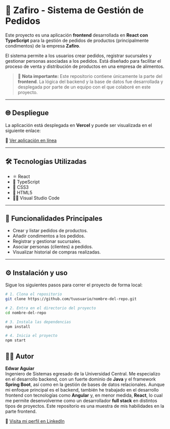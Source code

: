 # 🧂 Zafiro - Sistema de Gestión de Pedidos

Este proyecto es una aplicación **frontend** desarrollada en **React con TypeScript** para la gestión de pedidos de productos (principalmente condimentos) de la empresa **Zafiro**.

El sistema permite a los usuarios crear pedidos, registrar sucursales y gestionar personas asociadas a los pedidos. Está diseñado para facilitar el proceso de venta y distribución de productos en una empresa de alimentos.

> 🔵 **Nota importante:** Este repositorio contiene únicamente la parte del **frontend**. La lógica del backend y la base de datos fue desarrollada y desplegada por parte de un equipo con el que colaboré en este proyecto.

---

## 🌐 Despliegue

La aplicación está desplegada en **Vercel** y puede ser visualizada en el siguiente enlace:

🔗 [Ver aplicación en línea](https://bluegestion-front.vercel.app/) <!-- Reemplaza con tu enlace de Vercel -->

---

## 🛠️ Tecnologías Utilizadas

- ⚛️ React
- 📘 TypeScript
- 🎨 CSS3
- 🧾 HTML5
- 🧑‍💻 Visual Studio Code

---

## 🧩 Funcionalidades Principales

- Crear y listar pedidos de productos.
- Añadir condimentos a los pedidos.
- Registrar y gestionar sucursales.
- Asociar personas (clientes) a pedidos.
- Visualizar historial de compras realizadas.

---

## ⚙️ Instalación y uso

Sigue los siguientes pasos para correr el proyecto de forma local:

```bash
# 1. Clona el repositorio
git clone https://github.com/tuusuario/nombre-del-repo.git

# 2. Entra en el directorio del proyecto
cd nombre-del-repo

# 3. Instala las dependencias
npm install

# 4. Inicia el proyecto
npm start
```
## 👨‍💻 Autor

**Edwar Aguiar**  
Ingeniero de Sistemas egresado de la Universidad Central. Me especializo en el desarrollo backend, con un fuerte dominio de **Java** y el framework **Spring Boot**, así como en la gestión de bases de datos relacionales. Aunque mi enfoque principal es el backend, también he trabajado en el desarrollo frontend con tecnologías como **Angular** y, en menor medida, **React**, lo cual me permite desenvolverme como un desarrollador **full stack** en distintos tipos de proyectos. Este repositorio es una muestra de mis habilidades en la parte frontend.



🔗 [Visita mi perfil en LinkedIn](www.linkedin.com/in/edwar-aguiar)
